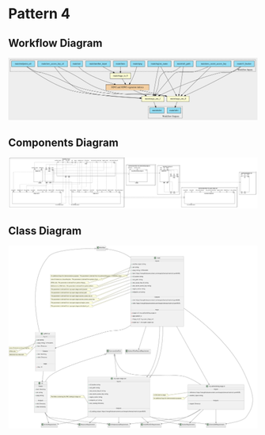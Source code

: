 # Pattern 4

## Workflow Diagram

![file](./diagrams/pattern-4/workflow.svg)

## Components Diagram

![file](./diagrams/pattern-4/components.svg)

## Class Diagram

![file](./diagrams/pattern-4/class.svg)
